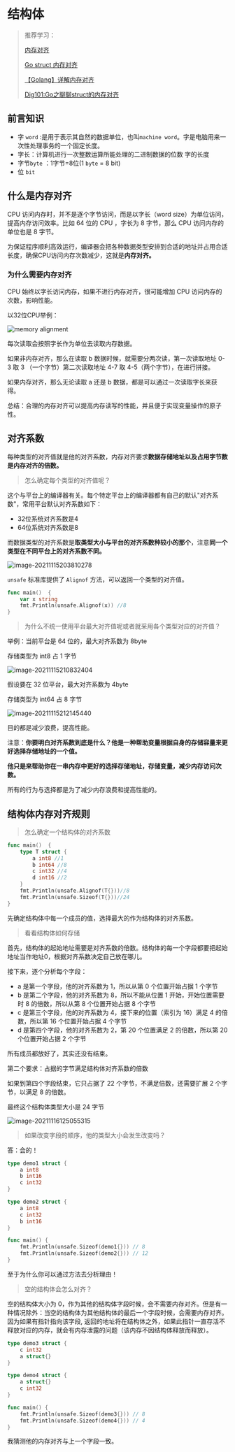 # 结构体

>  推荐学习：
>
> [内存对齐](https://www.bilibili.com/video/BV1hv411x7we?p=3)
>
> [Go struct 内存对齐](https://geektutu.com/post/hpg-struct-alignment.html)
>
>  [【Golang】详解内存对齐](https://segmentfault.com/a/1190000040528007)
>
> [Dig101:Go之聊聊struct的内存对齐](https://mp.weixin.qq.com/s?__biz=MzUxNzA2NzEzNw==&mid=2247483840&idx=1&sn=31a8fc0819e6cc050ace3f5af7a121d9&scene=19#wechat_redirect)

## 前言知识

* 字 `word` :是用于表示其自然的数据单位，也叫`machine word`。字是电脑用来一次性处理事务的一个固定长度。
* 字长：计算机进行一次整数运算所能处理的二进制数据的位数 字的长度
* 字节`byte` ：1字节=8位(1 `byte` = 8 bit)
* 位 `bit`

## 什么是内存对齐

CPU 访问内存时，并不是逐个字节访问，而是以字长（word size）为单位访问，提高内存访问效率。比如 64 位的 CPU ，字长为 8 字节，那么 CPU 访问内存的单位也是 8 字节。 

为保证程序顺利高效运行，编译器会把各种数据类型安排到合适的地址并占用合适长度，确保CPU访问内存次数减少，这就是**内存对齐。**

### 为什么需要内存对齐

CPU 始终以字长访问内存，如果不进行内存对齐，很可能增加 CPU 访问内存的次数，影响性能。

以32位CPU举例：

![memory alignment](https://geektutu.com/post/hpg-struct-alignment/memory_alignment.png)

每次读取会按照字长作为单位去读取内存数据。

如果非内存对齐，那么在读取 b 数据时候，就需要分两次读，第一次读取地址 0-3 取 3 （一个字节）第二次读取地址 4-7 取 4-5（两个字节），在进行拼接。

如果内存对齐，那么无论读取 a 还是 b 数据，都是可以通过一次读取字长来获得。

总结：合理的内存对齐可以提高内存读写的性能，并且便于实现变量操作的原子性。

## 对齐系数

每种类型的对齐值就是他的对齐系数，内存对齐要求**数据存储地址以及占用字节数是内存对齐的倍数。**

> 怎么确定每个类型的对齐值呢？

这个与平台上的编译器有关。每个特定平台上的编译器都有自己的默认"对齐系数"，常用平台默认对齐系数如下：

- 32位系统对齐系数是4
- 64位系统对齐系数是8

而数据类型的对齐系数是**取类型大小与平台的对齐系数种较小的那个**，注意**同一个类型在不同平台上的对齐系数不同。**

![image-20211115203810278](https://cdn.jsdelivr.net/gh/baici1/img-typora/20211115203810.png)

`unsafe` 标准库提供了 `Alignof` 方法，可以返回一个类型的对齐值。

```go
func main()  {
	var x string
	fmt.Println(unsafe.Alignof(x)) //8
}
```

> 为什么不统一使用平台最大对齐值呢或者就采用各个类型对应的对齐值？

举例：当前平台是 64 位的，最大对齐系数为 8byte

存储类型为 int8 占 1 字节

![image-20211115210832404](https://cdn.jsdelivr.net/gh/baici1/img-typora/20211115210832.png)



假设要在 32 位平台，最大对齐系数为 4byte

存储类型为 int64 占 8 字节

![image-20211115212145440](https://cdn.jsdelivr.net/gh/baici1/img-typora/20211115212145.png)

目的都是减少浪费，提高性能。

注意：**你要明白对齐系数到底是什么？他是一种帮助变量根据自身的存储容量来更好选择存储地址的一个值。**

**他只是来帮助你在一串内存中更好的选择存储地址，存储变量，减少内存访问次数。**

所有的行为与选择都是为了减少内存浪费和提高性能的。

## 结构体内存对齐规则

> 怎么确定一个结构体的对齐系数

```go
func main()  {
	type T struct {
		a int8 //1
		b int64 //8
		c int32 //4
		d int16 //2
	}
	fmt.Println(unsafe.Alignof(T{}))//8
	fmt.Println(unsafe.Sizeof(T{}))//24
}
```

先确定结构体中每一个成员的值，选择最大的作为结构体的对齐系数。

> 看看结构体如何存储

首先，结构体的起始地址需要是对齐系数的倍数。结构体的每一个字段都要把起始地址当作地址0，根据对齐系数决定自己放在哪儿。

接下来，逐个分析每个字段：

* a 是第一个字段，他的对齐系数为 1，所以从第 0 个位置开始占据 1 个字节
* b 是第二个字段，他的对齐系数为 8，所以不能从位置 1 开始，开始位置需要时 8 的倍数，所以从第 8 个位置开始占据 8 个字节
* c 是第三个字段，他的对齐系数为 4，接下来的位置（索引为 16）满足 4 的倍数，所以第 16 个位置开始占据 4 个字节
* d 是第四个字段，他的对齐系数为 2，第 20 个位置满足 2 的倍数，所以第 20 个位置开始占据 2 个字节

所有成员都放好了，其实还没有结束。

第二个要求：占据的字节满足结构体对齐系数的倍数

如果到第四个字段结束，它只占据了 22 个字节，不满足倍数，还需要扩展 2 个字节，以满足 8 的倍数。

最终这个结构体类型大小是 24 字节

![image-20211116125055315](https://cdn.jsdelivr.net/gh/baici1/img-typora/20211116125055.png)

> 如果改变字段的顺序，他的类型大小会发生改变吗？

答：会的！

```go
type demo1 struct {
	a int8
	b int16
	c int32
}

type demo2 struct {
	a int8
	c int32
	b int16
}

func main() {
	fmt.Println(unsafe.Sizeof(demo1{})) // 8
	fmt.Println(unsafe.Sizeof(demo2{})) // 12
}
```

至于为什么你可以通过方法去分析理由！

> 空的结构体会怎么对齐？

空的结构体大小为 0，作为其他的结构体字段时候，会不需要内存对齐。但是有一种情况除外：当空的结构体为其他结构体的最后一个字段时候，会需要内存对齐。因为如果有指针指向该字段, 返回的地址将在结构体之外，如果此指针一直存活不释放对应的内存，就会有内存泄露的问题（该内存不因结构体释放而释放）。

```go
type demo3 struct {
	c int32
	a struct{}
}

type demo4 struct {
	a struct{}
	c int32
}

func main() {
	fmt.Println(unsafe.Sizeof(demo3{})) // 8
	fmt.Println(unsafe.Sizeof(demo4{})) // 4
}
```

我猜测他的内存对齐与上一个字段一致。

